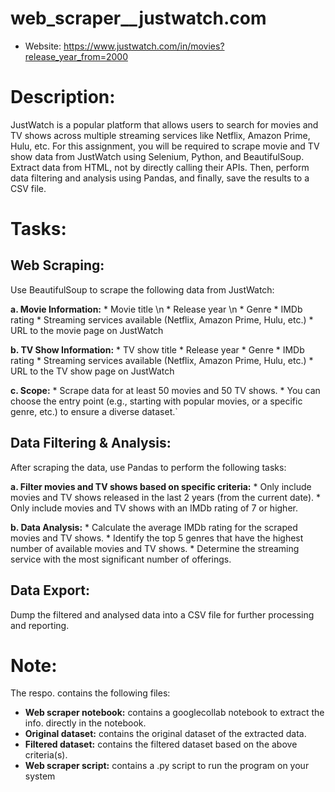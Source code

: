 # web_scraper__justwatch.com

   * Website: https://www.justwatch.com/in/movies?release_year_from=2000

# Description:
JustWatch is a popular platform that allows users to search for movies and TV shows across multiple streaming services like Netflix, Amazon Prime, Hulu, etc. For this assignment, you will be required to scrape movie and TV show data from JustWatch using Selenium, Python, and BeautifulSoup. Extract data from HTML, not by directly calling their APIs. Then, perform data filtering and analysis using Pandas, and finally, save the results to a CSV file.

# Tasks:
## Web Scraping:
  Use BeautifulSoup to scrape the following data from JustWatch:

  **a. Movie Information:**
      * Movie title \n
      * Release year \n
      * Genre
      * IMDb rating
      * Streaming services available (Netflix, Amazon Prime, Hulu, etc.)
      * URL to the movie page on JustWatch
  
  **b. TV Show Information:**
      * TV show title
      * Release year
      * Genre
      * IMDb rating
      * Streaming services available (Netflix, Amazon Prime, Hulu, etc.)
      * URL to the TV show page on JustWatch
      
  **c. Scope:**
       * Scrape data for at least 50 movies and 50 TV shows.
       * You can choose the entry point (e.g., starting with popular movies,
         or a specific genre, etc.) to ensure a diverse dataset.`

## Data Filtering & Analysis:
  After scraping the data, use Pandas to perform the following tasks:

  **a. Filter movies and TV shows based on specific criteria:**
     * Only include movies and TV shows released in the last 2 years (from the current date).
     * Only include movies and TV shows with an IMDb rating of 7 or higher.
       
  **b. Data Analysis:**
     * Calculate the average IMDb rating for the scraped movies and TV shows.
     * Identify the top 5 genres that have the highest number of available movies and TV shows.
     * Determine the streaming service with the most significant number of offerings.
   
## Data Export:
Dump the filtered and analysed data into a CSV file for further processing and reporting.

# Note:
The respo. contains the following files:
* **Web scraper notebook:** contains a googlecollab notebook to extract the info. directly in the notebook.
* **Original dataset:** contains the original dataset of the extracted data.
* **Filtered dataset:** contains the filtered dataset based on the above criteria(s).
* **Web scraper script:** contains a .py script to run the program on your system
     
